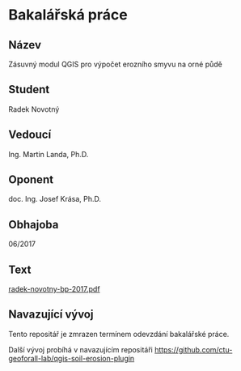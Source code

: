 # Bakalářská práce

## Název

Zásuvný modul QGIS pro výpočet erozního smyvu na orné půdě

## Student

Radek Novotný

## Vedoucí

Ing. Martin Landa, Ph.D.

## Oponent

doc. Ing. Josef Krása, Ph.D.

## Obhajoba

06/2017

## Text

[radek-novotny-bp-2017.pdf](https://github.com/ctu-geoforall-lab-projects/bp-novotny-2017/raw/master/text/radek-novotny-bp-2017.pdf)

## Navazující vývoj

Tento repositář je zmrazen termínem odevzdání bakalářské práce.

Další vývoj probíhá v navazujícím repositáři https://github.com/ctu-geoforall-lab/qgis-soil-erosion-plugin